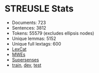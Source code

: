 STREUSLE Stats
==============

* Documents:                723
* Sentences:               3812
* Tokens:                 55579 (excludes ellipsis nodes)
* Unique lemmas:           5152
* Unique full lextags:      600
* [LexCat](LEXCAT.txt)
* [MWEs](MWES.txt)
* [Supersenses](SUPERSENSES.txt)
* [train](train/STATS.md), [dev](dev/STATS.md), [test](test/STATS.md)
